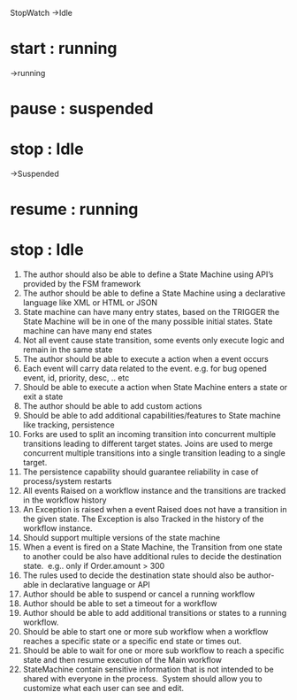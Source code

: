 StopWatch
->Idle
  # start : running
->running
  # pause : suspended
  # stop : Idle
->Suspended
  # resume : running
  # stop  : Idle


1. The author should also be able to define a State Machine using API’s provided by the FSM framework
2. The author should be able to define a State Machine using a declarative language like XML or HTML or JSON 
3. State machine can have many entry states, based on the TRIGGER the State Machine will be in one of the many possible initial states. State machine can have many end states
4. Not all event cause state transition, some events only execute logic and remain in the same state
5. The author should be able to execute a action when a event occurs
6. Each event will carry data related to the event. e.g. for bug opened event, id, priority, desc, .. etc
7. Should be able to execute a action when State Machine enters a state or exit a state
8. The author should be able to add custom actions 
9. Should be able to add additional capabilities/features to State machine like tracking, persistence
10. Forks are used to split an incoming transition into concurrent multiple transitions leading to different target states. Joins are used to merge concurrent multiple transitions into a single transition leading to a single target. 
11. The persistence capability should guarantee reliability in case of process/system restarts 
12. All events Raised on a workflow instance and the transitions are tracked in the workflow history
13. An Exception is raised when a event Raised does not have a transition in the given state. The Exception is also Tracked in the history of the workflow instance.
14. Should support multiple versions  of  the state machine
15. When a event is fired on a State Machine, the Transition from one state to another could be also have additional rules to decide the destination state.  e.g.. only if Order.amount > 300
16. The rules used to decide the destination state should also be author-able in declarative language or API
17. Author should be able to suspend or cancel a running workflow
18. Author should be able to set a timeout for a workflow
19. Author should be able to add additional transitions or states to a running workflow.
20. Should be able to start one or more sub workflow when a workflow reaches a specific state or  a specific end state or times out.
21. Should be able to wait for one or more sub workflow to reach a specific state and then resume execution of the Main workflow
22. StateMachine contain sensitive information that is not intended to be shared with everyone in the process.  System should allow you to customize what each user can see and edit.
